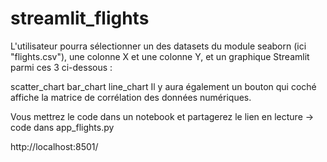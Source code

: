 # streamlit_flights
L'utilisateur pourra sélectionner un des datasets du module seaborn (ici "flights.csv"), une colonne X et une colonne Y, et un graphique Streamlit parmi ces 3 ci-dessous :

scatter_chart
bar_chart
line_chart
Il y aura également un bouton qui coché affiche la matrice de corrélation des données numériques.

Vous mettrez le code dans un notebook et partagerez le lien en lecture -> code dans app_flights.py

http://localhost:8501/




